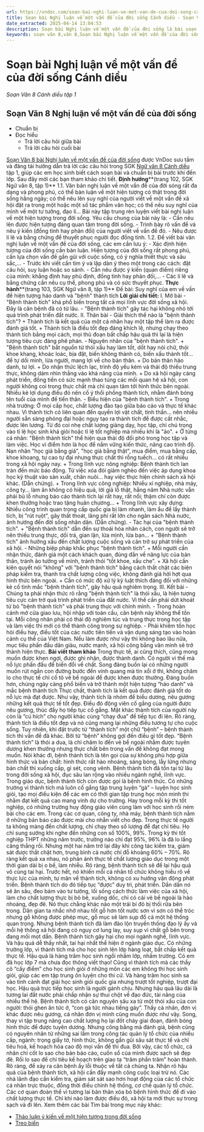 ```yaml
---
url: https://vndoc.com/soan-bai-nghi-luan-ve-mot-van-de-cua-doi-song-canh-dieu-304111
title: Soạn bài Nghị luận về một vấn đề của đời sống Cánh diều - Soạn Văn 8 Cánh diều tập 1 - VnDoc.com
date_extracted: 2025-04-14 13:04:53
description: Soạn bài Nghị luận về một vấn đề của đời sống là bài soạn bài mẫu thuộc chương trình Ngữ văn lớp 8, học kì 1. Mời các bạn cùng tham khảo bài soạn để chuẩn bị cho bài học sắp tới của mình.
keywords: soạn văn 8,văn 8,Soạn bài Nghị luận về một vấn đề của đời sống,ngữ văn 8,soan van 8,soạn văn lớp 8,giải văn 8,soạn văn 8 tập 1,soạn văn 8 Nghị luận về một vấn đề của đời sống,soạn Nghị luận về một vấn đề của đời sống,soạn văn 8 cánh diều,văn 8 cánh diều,ngữ văn 8 cánh diều,Nghị luận về một vấn đề của đời sống,soạn bài Nghị luận về một vấn đề của đời sống lớp 8,soạn bài viết trang 102 lớp 8 cánh diều
---
```


# Soạn bài Nghị luận về một vấn đề của đời sống Cánh diều
 _Soạn Văn 8 Cánh diều tập 1_
## Soạn Văn 8 Nghị luận về một vấn đề của đời sống
  * Chuẩn bị
  * Đọc hiểu
    * Trả lời câu hỏi giữa bài
    * Trả lời câu hỏi cuối bài

[Soạn Văn 8 bài Nghị luận về một vấn đề của đời sống](<https://vndoc.com/soan-bai-nghi-luan-ve-mot-van-de-cua-doi-song-canh-dieu-304111>) được VnDoc sưu tầm và đăng tải hướng dẫn trả lời các câu hỏi trong SGK [Ngữ văn 8 Cánh diều](<https://vndoc.com/ngu-van-8-canh-dieu>) tập 1, giúp các em học sinh biết cách soạn bài và chuẩn bị bài trước khi đến lớp. Sau đây mời các bạn tham khảo chi tiết.
**Định hướng****\(trang 102, SGK Ngữ văn 8, tập 1\)**
1.1. Văn bản nghị luận về một vấn đề của đời sóng rất đa dạng và phong phú, có thể bàn luận về một hiện tượng có thật trong đời sống hằng ngày; có thể nêu lên suy nghĩ của người viết về một vấn đề xã hội đặt ra trong một hoặc một số tác phẩm văn học; có thể nêu suy nghĩ của mình về một tư tưởng, đạo lí... Bài này tập trung rèn luyện viết bài nghị luận về một hiện tượng trong đời sống. Yêu cầu chung của bài này là:
\- Cần nêu lên được hiện tượng đáng quan tâm trong đời sống.
\- Trình bày rõ vấn đề và nêu ý kiến \(đồng tình hay phản đối\) của người viết về vấn đề đó.
\- Nêu được lí lẽ và bằng chứng để thuyết phục người đọc đồng tình.
1.2. Để viết bài văn nghị luận về một vấn đề của đời sống, các em cần lưu ý:
\- Xác định hiện tượng của đời sống cần bàn luận. Hiện tượng của đời sống rất phong phú, cần lựa chọn vấn đề gần gũi với cuộc sống, có ý nghĩa thiết thực và sâu sắc,...
\- Trước khi viết cần tìm ý và lập dàn ý theo một trong các cách: đặt câu hỏi, suy luận hoặc so sánh.
\- Cần nêu được ý kiến \(quan điểm\) riêng của mình: khẳng định hay phủ định, đồng tình hay phản đối,...
\- Các lí lẽ và bằng chứng cần nêu cụ thể, phong phú và có sức thuyết phục.
**Thực hành****\(trang 103, SGK Ngữ văn 8, tập 1\)**
Đề bài: Suy nghĩ của em về vấn đề hiện tượng háo danh và "bệnh" thành tích
**Lời giải chi tiết:**
I. Mở bài
\- "Bệnh thành tích" khá phổ biến trong tất cả mọi lĩnh vực đời sống xã hội. Đây là căn bệnh đã có từ lâu.
\- "Bệnh thành tích" gây tác hại không nhỏ tới quá trình phát triển đất nước.
II. Thân bài
\- Giải thích thế nào là "bệnh thành tích"?
\+ Thành tích là kết quả của một cá nhân hay một tập thể làm ra được đánh giá tốt.
\+ Thành tích là điều tốt đẹp đáng khích lệ, nhưng chạy theo thành tích bằng mọi cách, mọi thủ đoạn bất chấp hậu quả thì lại là hiện tượng tiêu cực đáng phê phán.
\- Nguyên nhân của "bệnh thành tích".
\+ "Bệnh thành tích" bắt nguồn từ thói xấu hay làm tốt, dốt hay nói chữ, thói khoe khang, khoác loác, bịa đặt, biến không thành có, biến xấu thành tốt... để tự dối mình, lừa người, mang lợi về cho bản thân.
\+ Do bản thân háo danh, tư lợi.
\+ Do nhận thức lệch lạc, trình độ yếu kém và thái độ thiếu trung thực, không dám nhìn thẳng vào khả năng của mình.
\+ Do xã hội ngày càng phát triển, đồng tiền có sức mạnh thao túng các mối quan hệ xã hội, con người không coi trọng thực chất mà chỉ quan tâm tới hình thức bên ngoài. Nhiều kẻ lợi dụng điều đó nên cố ý thổi phồng thành tích, nhằm đánh bóng tên tuổi của mình để tiến thân.
\- Biểu hiện của "bệnh thành tích".
\+ Trong nhà trường: Ở mọi cấp học, chất lượng đào tạo giữa báo cáo và thực tế khác nhau. Vì thành tích có liên quan đến quyền lợi vật chất, tinh thần... nên nhiều người sẵn sàng phóng đại hoặc ngụy tạo ra thành tích để được cất nhắc, được lên lương. Từ đó coi nhẹ chất lượng giảng dạy, học tập, chỉ chú trọng vào tỉ lệ học sinh khá giỏi hoặc tỉ lệ tốt nghiệp mà nhiều khi là "ảo".
\+ Ở từng cá nhân: "Bệnh thành tích" thể hiện qua thái độ đối phó trong học tập và làm việc. Học vì điểm hơn là học để nắm vững kiến thức, nâng cao trình độ. Nạn nhân "học giả bẳng giả", "học giả bằng thật", mua điểm, mua bằng cấp, khoe khoang, tự cao tự đại nhưng thực chất thì rỗng tuếch... có rất nhiều trong xã hội ngày nay.
\+ Trong lĩnh vực nông nghiệp: Bệnh thành tích lan tràn đến mức báo động. Từ việc xóa đói giảm nghèo đến việc áp dụng khoa học kỹ thuật vào sản xuất, chăn nuôi... hay việc thực hiện chính sách xã hội khác. \(Dẫn chứng\).
\+ Trong lĩnh vực công nghiệp: Nhiều xí nghiệp, nhà máy, công ty... làm ăn không có hiệu quả, lời giả lỗ thật, hằng năm Nhà nước vẫn phải bù lỗ nhưng báo cáo thành tích lại rất hay, rất nổi; thậm chí còn được khen thưởng hoặc trao tặng huân chương...
\+ Trong lĩnh vực xây dựng: Nhiều công trình quan trọng cấp quốc gia bị làm nhanh, làm ẩu để lấy thành tích, bị "rút ruột", gây thất thoát, lãng phí rất lớn cho ngân sách Nhà nước, ảnh hướng đến đời sống nhân dân. \(Dẫn chứng\).
\- Tác hại của "bệnh thành tích".
\+ "Bệnh thành tích" dẫn đến sự thoái hóa nhân cách, con người sẽ trở nên thiếu trung thực, dối trá, gian lận, lừa mình, lừa bạn...
\+ "Bệnh thành tích" ảnh hưởng xấu đến chất lượng cuộc sống và cản trở sự phát triển của xã hội.
\- Những biệp pháp khắc phục "bệnh thành tích".
\+ Mỗi người cần nhận thức, đánh giá một cách khách quan, đúng đắn về năng lực của bản thân, tránh ảo tưởng về mình, tránh thói "tốt khoe, xấu che".
\+ Xã hội cần kiên quyết nói "không" với "bệnh thành tích" bằng cách thắt chặt các biện pháp kiểm tra, thanh tra chất lượng công việc, không đánh giá hời hợt qua hình thức bên ngoài.
\+ Cần có mức độ xử lý kỷ luật thích đáng đối với những kẻ cố tình mắc "bệnh thành tích", gây hậu quả nghiêm trọng.
III. Kết bài
\- Chúng ta phải nhận thức rõ rằng "bệnh thành tích" là thói xấu, là hiện tượng tiêu cực cản trở quá trình phát triển của đất nước. Vì thế cần phải dứt khoát từ bỏ "bệnh thành tích" và phải trung thực với chính mình.
\- Trong hoàn cảnh mở cửa giao lưu, hội nhập với toàn cầu, căn bệnh này không thể tồn tại. Mỗi công nhân phải có thái độ nghiêm túc và trung thực trong học tập và làm việc thì mới có thể thành công trong sự nghiệp.
\- Phải khiêm tốn học hỏi điều hay, điều tốt của các nước tiên tiến và vận dụng sáng tạo vào hoàn cảnh cụ thể của Việt Nam. Nếu làm được như vậy thì không bao lâu nữa, mục tiêu phấn đấu dân giàu, nước mạnh, xã hội công bằng văn minh sẽ trở thành hiện thực.
**Bài viết tham khảo**
Trong thực tế, ai cũng thích, cũng mong muốn được khen ngợi, được ghi nhận, được thành danh. Có người vì thế mà nỗ lực phấn đấu để biến đổi về chất. Song đáng buồn lại có những người muốn rút ngắn con đường bước đến vinh quang mà tin xổi ở thì, không chăm lo cho thực tế chỉ cố tô vẽ bề ngoài để được khen được thưởng. Đáng buồn hơn, chúng ngày càng phổ biến và trở thành một hiện tượng “háo danh” và mắc bệnh thành tích
Thực chất, thành tích là kết quả được đánh giá tốt do nỗ lực mà đạt được. Như vậy, thành tích là nhóm để biểu dương, nêu gương những kết quả thực tế tốt đẹp. Điều đó động viên cố gắng của người được nêu gương, thúc đẩy họ tiếp tục cố gắng. Mặt khác thành tích của người này còn là “cú hích” cho người khác cùng “chạy đua” để tiếp tục đi lên. Rõ ràng, thành tích là điều tốt đẹp và nó cũng mang lại những điều tương tự cho cuộc sống.
Tuy nhiên, khi đặt trước từ “thành tích” một chữ “bệnh” – bệnh thành tích thì vấn đề đã khác. Bởi từ “bệnh” không gợi đến điều gì tốt đẹp. “Bệnh thành tích” là thói a dua, là chỉ chăm lo đến vẻ bề ngoài nhằm được tuyên dương khen thưởng nhưng thực chất bên trong vấn đề không đạt mong muốn. Nói khác đi, bệnh thành tích là tên gọi của sự không phù hợp giữa hình thức và bản chất: hình thức rất hào nhoáng, sáng bóng, lẫy lừng nhưng bản chất thì xuống cấp, gỉ sét, cong vênh.
Bệnh thành tích đã tồn tại từ lâu trong đời sống xã hội, đục sâu lan rộng vào nhiều ngành nghề, lĩnh vực. Trong giáo dục, bệnh thành tích còn được gọi là bệnh hình thức. Có những trường vì thành tích mà luôn cố gắng tập trung luyện “gà” – luyện học sinh giỏi, tạo mọi điều kiện để các em có thời gian tập trung học môn mình thi nhằm đạt kết quả cao mang vinh dự cho trường. Hay trong mỗi kỳ thi tốt nghiệp, có những trường huy động giáo viên cùng làm với học sinh rồi ném bài cho các em. Trong các cơ quan, công ty, nhà máy, bệnh thành tích nằm ở những bản báo cáo được mài cho nhẵn viết cho đẹp. Trong thực tế người ta không màng đến chất lượng, chỉ chạy theo số lượng để đạt chỉ tiêu. Họ chỉ sung sướng khi nghe đến những con số 100%, 99%. Trong kỳ thi tốt nghiệp THPT những năm trước, trường nào chỉ đạt 95%, 96% là đã lo lắng căng thẳng rồi. Nhưng một hai năm trở lại đây khi công tác kiểm tra, giám sát được thắt chặt hơn, trung bình cả nước chỉ đỗ khoảng 60% – 70%.
Rõ ràng kết quả xa nhau, nó phản ánh thực tế chất lượng giáo dục trong một thời gian dài bị o bế, làm nhiễu. Rõ ràng, bệnh thành tích sẽ để lại hậu quả vô cùng tai hại. Trước hết, nó khiến mỗi cá nhân tổ chức không hiểu rõ về thực lực của mình, tự mãn về thành tích, không có xu hướng vận động phát triển. Bệnh thành tích do đó tiếp tục “được” duy trì, phát triển. Dần dần nó sẽ ăn sâu, đeo bám vào tư tưởng, lối sống cách thức làm việc của xã hội, làm cho chất lượng thực bị bỏ bê, xuống dốc, chỉ có cái vẻ bề ngoài là hào nhoáng, đẹp đẽ. Nó thực chẳng khác nào một trái bí đỏ bị thối rữa bên trong. Dân gian ta nhắc nhở nhau tốt gỗ hơn tốt nước sơn vì sơn có thể tróc nhưng gỗ không được phép mục, gỗ mục sẽ làm sụp đổ cả một hệ thống quan trọng. Nhưng bệnh thành tích đã làm đảo lộn truyền thống đạo lý ấy và mỗi hệ thống xã hội đang có nguy cơ lung lay, suy sụp vì chất gỗ bên trong đang mối mọt dần.
Bệnh thành tích gây hại cho mọi ngành nghề, lĩnh vực. Và hậu quả dễ thấy nhất, tai hại nhất thể hiện ở ngành giáo dục. Có những trường lớp, vì thành tích mà cho học sinh lên lớp hàng loạt, bất chấp kết quả thực tế. Hậu quả là hàng trăm học sinh ngồi nhầm lớp, nhầm trường. Có em đã học lớp 7 mà chưa đọc thông viết thạo\! Cũng vì thành tích mà các thầy cô “cấy điểm” cho học sinh giỏi ở những môn các em không thi học sinh giỏi, giúp các em tập trung ôn luyện cho thi cử. Và hàng trăm học sinh sa vào tình cảnh đạt giải học sinh giỏi quốc gia nhưng trượt tốt nghiệp, trượt đại học. Hậu quả trực tiếp học sinh là người gánh chịu. Nhưng hậu quả lâu dài là tương lai đất nước phải chấp nhận sự thui chột về đạo đức, tài năng của nhiều thế hệ.
Bệnh thành tích có căn nguyên sâu xa từ một thói xấu của con người: thói ghen ăn tức ở, “con gà tức nhau tiếng gáy”. Thấy cá nhân, đơn vị khác được nêu gương, cá nhân đơn vị mình cũng muốn được như vậy. Song, thay vì tập trung nâng cao chất lượng họ lại đốt cháy giai đoạn, đánh bóng hình thức để được tuyên dương. Nhưng công bằng mà đánh giá, bệnh cũng có nguyên nhân từ những sai lầm trong công tác quản lý tổ chức của nhiều cấp, ngành: trọng giấy tờ, hình thức, không gần gũi sâu sát thực tế và chỉ tiêu hoá, kế hoạch hóa cao độ mọi vấn đề thi đua. Bởi vậy, các tổ chức, cá nhân chỉ cốt lo sao cho bản báo cáo, cuốn sổ của mình được sạch sẽ đẹp đẽ. Rồi lo sao để chỉ tiêu kế hoạch trên giao ta “trăm phần trăm” hoàn thành.
Rõ ràng, để xảy ra căn bệnh ấy lỗi thuộc về tất cả chúng ta. Nhận rõ hậu quả của bệnh thành tích, xã hội cần đẩy mạnh công cuộc loại trừ nó. Các nhà lãnh đạo cần kiểm tra, giám sát sát sao hơn hoạt động của các tổ chức cá nhân trực thuộc, đồng thời điều chỉnh hệ thống, cơ chế quản lý tổ chức. Các cơ quan đoàn thể vì tương lai bản thân xóa bỏ bệnh hình thức để đi vào chất lượng thực tế. Chỉ khi nào làm được điều đó, xã hội ta mới thực sự trong sạch và đi lên.
Xem thêm các bài Tìm bài trong mục này khác:
  * [Thảo luận ý kiến về một hiện tượng trong đời sống](</soan-bai-thao-luan-y-kien-ve-mot-hien-tuong-trong-doi-song-304119>)
  * [Treo biển](</soan-bai-treo-bien-304122>)

